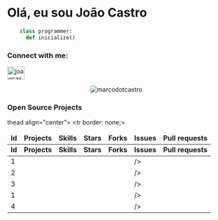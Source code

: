 # Olá, eu sou João Castro 


```python
    class programmer:
      def inicialize()
```

<p align="left">
    <h3 align="left">Connect with me:</h3>
<a href="https://linkedin.com/in/joaocastro125" target="_blank"><img align="center" src="https://github.com/marcodotcastro/marcodotcastro/blob/master/linkedin.png?raw=true" alt="joaocastro" height="30" width="40" /></a>   


<p align="center"> <img src="https://komarev.com/ghpvc/?username=marcodotcastro" alt="marcodotcastro" /> </p>

<h3>Open Source Projects</h3>
<table>
    <thead align="center">
        <tr border: none;>
            <td><b>Id</b></td>
	    <td><b>Projects</b></td>
	    <td><b>Skills</b></td>
            <td><b>Stars</b></td>
            <td><b>Forks</b></td>
            <td><b>Issues</b></td>
            <td><b>Pull requests</b></td>
        </tr>
    </thead>

  thead align="center">
        <tr border: none;>
            <td><b>Id</b></td>
	    <td><b>Projects</b></td>
	    <td><b>Skills</b></td>
            <td><b>Stars</b></td>
            <td><b>Forks</b></td>
            <td><b>Issues</b></td>
            <td><b>Pull requests</b></td>
        </tr>
    </thead>
    <tbody>
	<tr>
		<td>1</td>
            	<td></td>
		<td></td>
            	<td></td>
            	<td></td>
            	<td>/></td>
            	<td></td>
        </tr>
        <tr>
		<tr>
		<td>2</td>
            	<td></td>
		<td></td>
            	<td></td>
            	<td></td>
            	<td>/></td>
            	<td></td>
        </tr>
		<tr>
		<td>3</td>
            	<td></td>
		<td></td>
            	<td></td>
            	<td></td>
            	<td>/></td>
            	<td></td>
        </tr>
        </tr>
	 <tr>
		<tr>
		<td>1</td>
            	<td></td>
		<td></td>
            	<td></td>
            	<td></td>
            	<td>/></td>
            	<td></td>
        </tr>
        </tr>
	<tr>
		<td>4</td>
            	<td></td>
		<td></td>
            	<td></td>
            	<td></td>
            	<td>/></td>
            	<td></td>
        </tr>
    </tbody>
</table>
